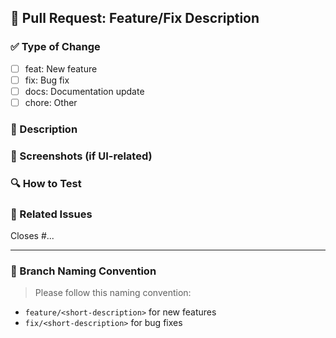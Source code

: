 ## 🚀 Pull Request: Feature/Fix Description

### ✅ Type of Change
<!-- Select one -->
- [ ] feat: New feature
- [ ] fix: Bug fix
- [ ] docs: Documentation update
- [ ] chore: Other

### 🧾 Description
<!-- What was changed? Why? Any important notes? -->

### 📸 Screenshots (if UI-related)

### 🔍 How to Test
<!-- Steps for reviewers to test this PR -->

### 🔗 Related Issues
Closes #...

---

### 📂 Branch Naming Convention
> Please follow this naming convention:
- `feature/<short-description>` for new features
- `fix/<short-description>` for bug fixes
